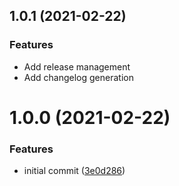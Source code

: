 ## 1.0.1 (2021-02-22)


### Features

* Add release management
* Add changelog generation



# 1.0.0 (2021-02-22)


### Features

* initial commit ([3e0d286](https://github.com/anantoghosh/eslint-config-good-code/commit/3e0d28609bc396aa73068f8db5c13f5d222b3c44))



